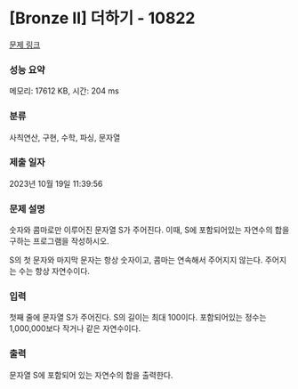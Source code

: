 # [Bronze II] 더하기 - 10822 

[문제 링크](https://www.acmicpc.net/problem/10822) 

### 성능 요약

메모리: 17612 KB, 시간: 204 ms

### 분류

사칙연산, 구현, 수학, 파싱, 문자열

### 제출 일자

2023년 10월 19일 11:39:56

### 문제 설명

<p>숫자와 콤마로만 이루어진 문자열 S가 주어진다. 이때, S에 포함되어있는 자연수의 합을 구하는 프로그램을 작성하시오.</p>

<p>S의 첫 문자와 마지막 문자는 항상 숫자이고, 콤마는 연속해서 주어지지 않는다. 주어지는 수는 항상 자연수이다.</p>

### 입력 

 <p>첫째 줄에 문자열 S가 주어진다. S의 길이는 최대 100이다. 포함되어있는 정수는 1,000,000보다 작거나 같은 자연수이다.</p>

### 출력 

 <p>문자열 S에 포함되어 있는 자연수의 합을 출력한다.</p>


